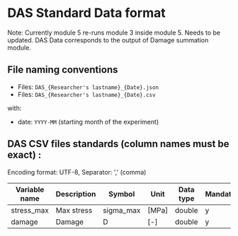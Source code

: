 # DAS Standard Data format

Note: Currently module 5 re-runs module 3 inside module 5. Needs to be updated.
DAS Data corresponds to the output of Damage summation module.
## File naming conventions

- Files: `DAS_{Researcher's lastname}_{Date}.json`
- Files: `DAS_{Researcher's lastname}_{Date}.csv`

with:

- date: `YYYY-MM` (starting month of the experiment)

## DAS CSV files standards (column names must be exact) :

Encoding format: UTF-8, Separator: ',' (comma)

| Variable name | Description | Symbol    | Unit  | Data type | Mandatory |
| ------------- | ----------- | --------- | ----- | --------- | --------- |
| stress_max    | Max stress  | sigma_max | [MPa] | double    | y         |
| damage        | Damage      | D         | [-]   | double    | y         |
